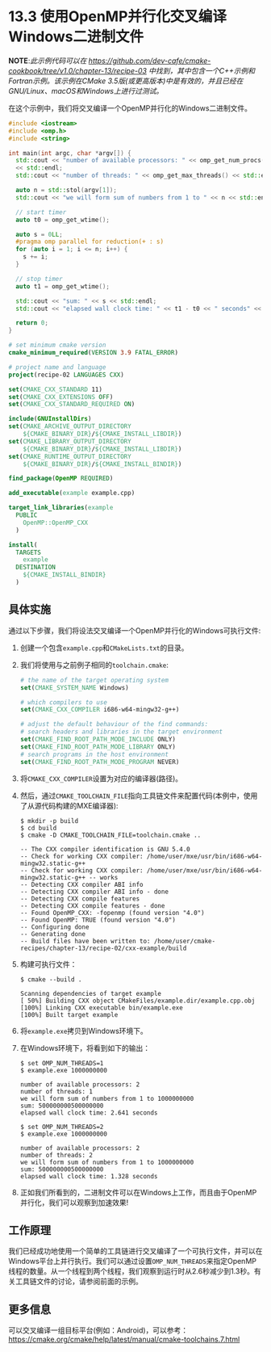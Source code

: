 # 13.3 使用OpenMP并行化交叉编译Windows二进制文件

**NOTE**:*此示例代码可以在 https://github.com/dev-cafe/cmake-cookbook/tree/v1.0/chapter-13/recipe-03 中找到，其中包含一个C++示例和Fortran示例。该示例在CMake 3.5版(或更高版本)中是有效的，并且已经在GNU/Linux、macOS和Windows上进行过测试。*

在这个示例中，我们将交叉编译一个OpenMP并行化的Windows二进制文件。

```c++
#include <iostream>
#include <omp.h>
#include <string>

int main(int argc, char *argv[]) {
  std::cout << "number of available processors: " << omp_get_num_procs()
  << std::endl;
  std::cout << "number of threads: " << omp_get_max_threads() << std::endl;

  auto n = std::stol(argv[1]);
  std::cout << "we will form sum of numbers from 1 to " << n << std::endl;

  // start timer
  auto t0 = omp_get_wtime();

  auto s = 0LL;
  #pragma omp parallel for reduction(+ : s)
  for (auto i = 1; i <= n; i++) {
  	s += i;
  }

  // stop timer
  auto t1 = omp_get_wtime();

  std::cout << "sum: " << s << std::endl;
  std::cout << "elapsed wall clock time: " << t1 - t0 << " seconds" << std::endl;

  return 0;
}
```

```cmake
# set minimum cmake version
cmake_minimum_required(VERSION 3.9 FATAL_ERROR)

# project name and language
project(recipe-02 LANGUAGES CXX)

set(CMAKE_CXX_STANDARD 11)
set(CMAKE_CXX_EXTENSIONS OFF)
set(CMAKE_CXX_STANDARD_REQUIRED ON)

include(GNUInstallDirs)
set(CMAKE_ARCHIVE_OUTPUT_DIRECTORY
	${CMAKE_BINARY_DIR}/${CMAKE_INSTALL_LIBDIR})
set(CMAKE_LIBRARY_OUTPUT_DIRECTORY
	${CMAKE_BINARY_DIR}/${CMAKE_INSTALL_LIBDIR})
set(CMAKE_RUNTIME_OUTPUT_DIRECTORY
	${CMAKE_BINARY_DIR}/${CMAKE_INSTALL_BINDIR})

find_package(OpenMP REQUIRED)

add_executable(example example.cpp)

target_link_libraries(example
  PUBLIC
  	OpenMP::OpenMP_CXX
  )

install(
  TARGETS
  	example
  DESTINATION
  	${CMAKE_INSTALL_BINDIR}
  )
```

## 具体实施

通过以下步骤，我们将设法交叉编译一个OpenMP并行化的Windows可执行文件:

1. 创建一个包含`example.cpp`和`CMakeLists.txt`的目录。

2. 我们将使用与之前例子相同的`toolchain.cmake`:

   ```cmake
   # the name of the target operating system
   set(CMAKE_SYSTEM_NAME Windows)
   
   # which compilers to use
   set(CMAKE_CXX_COMPILER i686-w64-mingw32-g++)
   
   # adjust the default behaviour of the find commands:
   # search headers and libraries in the target environment
   set(CMAKE_FIND_ROOT_PATH_MODE_INCLUDE ONLY)
   set(CMAKE_FIND_ROOT_PATH_MODE_LIBRARY ONLY)
   # search programs in the host environment
   set(CMAKE_FIND_ROOT_PATH_MODE_PROGRAM NEVER)
   ```

3. 将`CMAKE_CXX_COMPILER`设置为对应的编译器(路径)。

4. 然后，通过`CMAKE_TOOLCHAIN_FILE`指向工具链文件来配置代码(本例中，使用了从源代码构建的MXE编译器):

   ```shell
   $ mkdir -p build
   $ cd build
   $ cmake -D CMAKE_TOOLCHAIN_FILE=toolchain.cmake ..
   
   -- The CXX compiler identification is GNU 5.4.0
   -- Check for working CXX compiler: /home/user/mxe/usr/bin/i686-w64-mingw32.static-g++
   -- Check for working CXX compiler: /home/user/mxe/usr/bin/i686-w64-mingw32.static-g++ -- works
   -- Detecting CXX compiler ABI info
   -- Detecting CXX compiler ABI info - done
   -- Detecting CXX compile features
   -- Detecting CXX compile features - done
   -- Found OpenMP_CXX: -fopenmp (found version "4.0")
   -- Found OpenMP: TRUE (found version "4.0")
   -- Configuring done
   -- Generating done
   -- Build files have been written to: /home/user/cmake-recipes/chapter-13/recipe-02/cxx-example/build
   ```

5. 构建可执行文件：

   ```shell
   $ cmake --build .
   
   Scanning dependencies of target example
   [ 50%] Building CXX object CMakeFiles/example.dir/example.cpp.obj
   [100%] Linking CXX executable bin/example.exe
   [100%] Built target example
   ```

6. 将`example.exe`拷贝到Windows环境下。

7. 在Windows环境下，将看到如下的输出：

   ```shell
   $ set OMP_NUM_THREADS=1
   $ example.exe 1000000000
   
   number of available processors: 2
   number of threads: 1
   we will form sum of numbers from 1 to 1000000000
   sum: 500000000500000000
   elapsed wall clock time: 2.641 seconds
   
   $ set OMP_NUM_THREADS=2
   $ example.exe 1000000000
   
   number of available processors: 2
   number of threads: 2
   we will form sum of numbers from 1 to 1000000000
   sum: 500000000500000000
   elapsed wall clock time: 1.328 seconds
   ```

8. 正如我们所看到的，二进制文件可以在Windows上工作，而且由于OpenMP并行化，我们可以观察到加速效果!

## 工作原理

我们已经成功地使用一个简单的工具链进行交叉编译了一个可执行文件，并可以在Windows平台上并行执行。我们可以通过设置`OMP_NUM_THREADS`来指定OpenMP线程的数量。从一个线程到两个线程，我们观察到运行时从2.6秒减少到1.3秒。有关工具链文件的讨论，请参阅前面的示例。

## 更多信息

可以交叉编译一组目标平台(例如：Android)，可以参考：https://cmake.org/cmake/help/latest/manual/cmake-toolchains.7.html